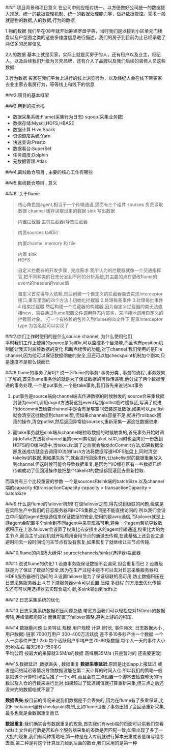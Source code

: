###1.项目背景和项目意义
在公司中则应相对统一，以方便做好公司统一的数据接入规范、统一的数据管理机制、统一的数据处理能力等，做好数据管控。需求一般就是物的数据,人的数据,行为的数据 

1.物的数据
我们早在08年就开始筹建罗盘字典，当时我们是以接到小区单元门楼盘以及户型图之类的这些多维度信息进行描述，我们的房子到目前为止已经承载了两亿多的房屋信息

2人的数据
基本上就是买家，实际上就是买房子的人，还有租户以及业主，经纪人，以及后续我们升级为贝壳品牌，还有介入了品牌以及我们后续的装修人员这些数据

3.行为数据
买家在我们平台上进行的线上浏览行为，以及经纪人会在线下带买家去业主家去看房行为，等等线上和线下的信息



###2.项目的基本框架





###3.用到的技术栈 
* 数据采集系统:Flume(采集行为日志) sqoop(采集业务数)
* 数据存储:Mysql,HDFS,HBASE
* 数据计算 Hive,Spark
* 资源调度系统:Yarn
* 快速查询:Presto
* 数据看台:SuperSet
* 任务调度:Dolphin
* 元数据管理:Atlas


###4.离线数仓项目 , 主要的核心工作有哪些




###5.离线数仓项目 , 意义





###6. 关于flume
>核心角色是agent,相当于一个传输通道,里面有三个组件
>sources 负责读取数据
>channel 缓存读取出来的数据
>sink  写出数据

>内置拦截器
>主机拦截器/静态拦截器

>内置sources
>tailDir/

>内置channel
>memory 和 file 

>内置 sink  
>HDFS

>自定义拦截器的开发步骤 , 完成需求
> 我所认为的拦截器就像一个交通指挥官,把不同种类的日志分发到不同的分析系统,其主要的点在更改flume的event的header的value值

>自定义首先得导入依赖,然后创建一个自定义的拦截器类去实现Interceptor接口,重写里面的四个方法
>1.初始化拦截器
>2.处理每条事件
>3.处理每批事件
>4.结束拦截器
>然后构建一个拦截器的构建器,因为自定义拦截器的类无法直接new，需要通过flume配置文件调用静态内部类，来间接地调用自定义的拦截器对象。
>打一个有依赖的包传入到flume的lib文件下,配置interceptor type 为包名就可以实现了



###7.你们工作时使用的是什么source  channel, 为什么使用他们  
平时我们工作上使用的source是TailDir,可以监控多个目录嘛,而且也有position机制能让我实时监控数据的变化
和断点续传的功能,对于channel 我们使用的是File channel,因为他可以保证数据彻底的安全,且还可以加checkpoint机制加个副本,只是速度不是那么快而已




###8.flume的事务了解吗? 说一下flume的事务!  事务分类 , 事务的流程 ,事务效果 !
了解的,首先flume事务他的就是为了保证数据的可靠传递嘛,他分成了两个数据传递的事务处理,一个是put事务,一个是take事务,我们首先来说说put事务
1. put事务是source端向channel端去传递数据的时候触发的,source会采集数据封装为event,调用doput方法将这批event写到putlist临时缓存区,写满了就进行docommit去检查channel中是否有足够空间去装这批数据,如果可以,putlist就会清空这批数据到channel里,但如果channels容量不足,就进行rollback回滚的操作,清空putlist,然后返回异常给sources,重新采集一遍这批数据进来.

2. 而take事务就是sink端从channel端拉取数据的时候触发的,首先事务开始时调用doTake方法将channel里的event剪切到takeList中,同时也会拷贝一份放到HDFS的IO缓冲流中,当takeList满了之后就会触发doCommit方法,如果数据全部发送成功就会去调用IO流的flush方法将数据写道HDFS磁盘上,同时清空takelist的数据,但如果失败了,就会进行回滚操作,让takelist里的数据重新放入到channel.但这时候可能会导致数据重复,是因为当IO缓存区有一些数据已经传输成功了但回滚操作是把整个takelist的数据都回滚回去重新拉取.

而事务有三个比较重要的参数 一个是sources和sink端的batchSize 以及channel端的capacity 和transactionCapacity  capacity > transactionCapacity > batchSize




###9.什么是flume的failover机制!
在谈failover之前,得先说到级联的问题,级联是在实际生产中我们的日志服务器和HDFS集群之间是不能直接访问的
所以我们会设立中间层的agent去做通信来保证数据的安全,使用的是avro通信,而failover就是上游agent会配置多个sink到不同agent中来实现高可用,避免一个agent宕机导致数据积压在上游.failover会设置了权重比去安排主从的agent传输通道,权重比大的为主节点,而当主节点宕机就开始启用备用节点的通道去传输,在此基础上还会设立退避时间去一段时间询问主节点有没有恢复,如果恢复了就继续让主节点传输.


###10.flume的内部5大组件!
source/channels/sinks/选择器/拦截器



###11.说说flume的优化!
1.设置事务能保证数据不会漏采,但会重复而已
2.设置级联是为了保证了数据的安全,因为在生产过程中是不可以去对日志采集服务器和HDFS服务器进行访问的
3.设置failover是为了保证级联的高可用,防止数据积压在日志采集服务器上
4.在下游服务器sink可以设置 压缩 多线程 的方法去优化传输
5.还有可以用选择器去实现负载均衡,多sink输出到hdfs上



###12.日志采集系统的优化




###13.日志采集系统数据积压问题总结
带宽方面我们可以轻松应对150m/s的数据传输,连峰值都能应对
而且配置了failover策略,避免上游的的积压.




###14.数据量问题 业务特征 规模 用户规模  计算 (时长, 事件频次, 日志数据大小 ,用户数据)
链家 7000万用户  300-400万活跃度 
差不多10多秒产生一个数据 
一个人一次事件产生1.2kb
每个活跃用户平均产生70-80条数据 
每个人一天的事件大小85kb左右
每天280-350多G  
平均公司 按最大的来算就3.5M/s的数据
高峰期35M/s 
(只是暂时的 还需要更改)



###15.数据延迟 ,数据丢失 , 数据重复 
**数据采集延迟**:原因是比如app上报延迟,或者是网络延迟等情况导致数据没能在第二天计算的时间入仓
所以我们的策略一般是把这个计算时间往后推了一个小时,而且会在三点设置一个脚本去检查昨天的行数以及入仓的行数来进行比对,如果超过了延迟阈值就打算重新采集,但三点之后还没来完的数据咱就不要了

**数据丢失**:按目前的情况来说我们数据是不会丢失的,因为在flume有了多重保证,比如Filechannel里有checkpoint机制,比如flume设置了事务出错了会回滚重新采集,最多也就是会数据重复而已

**数据重复**:我们确实会有数据重复的现象,首先我们有web端的页面可以供我们查看hdfs上文件的行数是否和各个服务器采集的条数是否匹配一致,如果出现了多了一大批的现象,我们有两种策略吧,第一种是在入库前就进行脚本去重或者是编写程序去重,第二种是将这个计算压力给到后面的数仓,我们采用的是第一种